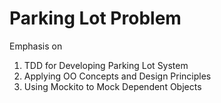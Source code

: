 # Parking Lot Problem 
Emphasis on
1. TDD for Developing Parking Lot
System </br>
2. Applying OO Concepts and Design
Principles</br>
3. Using Mockito to Mock Dependent
Objects<br>

